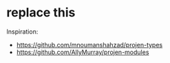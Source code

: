# replace this

Inspiration:

- <https://github.com/mnoumanshahzad/projen-types>
- <https://github.com/AllyMurray/projen-modules>
